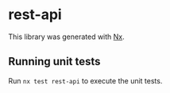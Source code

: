 # rest-api

This library was generated with [Nx](https://nx.dev).

## Running unit tests

Run `nx test rest-api` to execute the unit tests.

